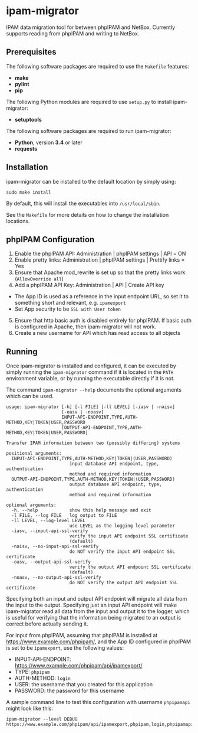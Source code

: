 ipam-migrator
=============

IPAM data migration tool for between phpIPAM and NetBox. Currently supports reading from phpIPAM and writing to NetBox.


Prerequisites
-------------

The following software packages are required to use the `Makefile` features:

* **make**
* **pylint**
* **pip**

The following Python modules are required to use `setup.py` to install ipam-migrator:

* **setuptools**

The following software packages are required to run ipam-migrator:

* **Python**, version **3.4** or later
* **requests**


Installation
------------

ipam-migrator can be installed to the default location by simply using:

    sudo make install

By default, this will install the executables into `/usr/local/sbin`.

See the `Makefile` for more details on how to change the installation locations.

phpIPAM Configuration
---------------------

1. Enable the phpIPAM API: Administration | phpIPAM settings | API = ON
2. Enable pretty links: Administration | phpIPAM settings | Prettify links = Yes
3. Ensure that Apache mod_rewrite is set up so that the pretty links work (`AllowOverride all`)
4. Add a phpIPAM API Key: Administration | API | Create API key
  * The App ID is used as a reference in the input endpoint URL, so set it
    to something short and relevant, e.g. `ipamexport`
  * Set App security to be `SSL with User token`
5. Ensure that http basic auth is disabled entirely for phpIPAM. If basic auth is configured in Apache, then ipam-migrator will not work.
6. Create a new username for API which has read access to all objects

Running
-------

Once ipam-migrator is installed and configured, it can be executed by simply running the `ipam-migrator` command if it is located in the `PATH` environment variable, or by running the executable directly if it is not.

The command `ipam-migrator --help` documents the optional arguments which can be used.

```
usage: ipam-migrator [-h] [-l FILE] [-ll LEVEL] [-iasv | -naisv]
                     [-oasv | -noasv]
                     INPUT-API-ENDPOINT,TYPE,AUTH-METHOD,KEY|TOKEN|USER,PASSWORD
                     [OUTPUT-API-ENDPOINT,TYPE,AUTH-METHOD,KEY|TOKEN|USER,PASSWORD]

Transfer IPAM information between two (possibly differing) systems

positional arguments:
  INPUT-API-ENDPOINT,TYPE,AUTH-METHOD,KEY|TOKEN|(USER,PASSWORD)
                        input database API endpoint, type, authentication
                        method and required information
  OUTPUT-API-ENDPOINT,TYPE,AUTH-METHOD,KEY|TOKEN|(USER,PASSWORD)
                        output database API endpoint, type, authentication
                        method and required information

optional arguments:
  -h, --help            show this help message and exit
  -l FILE, --log FILE   log output to FILE
  -ll LEVEL, --log-level LEVEL
                        use LEVEL as the logging level parameter
  -iasv, --input-api-ssl-verify
                        verify the input API endpoint SSL certificate
                        (default)
  -naisv, --no-input-api-ssl-verify
                        do NOT verify the input API endpoint SSL certificate
  -oasv, --output-api-ssl-verify
                        verify the output API endpoint SSL certificate
                        (default)
  -noasv, --no-output-api-ssl-verify
                        do NOT verify the output API endpoint SSL certificate
```

Specifying both an input and output API endpoint will migrate all data from the input to the output. Specifying just an input API endpoint will make ipam-migrator read all data from the input and output it to the logger, which is useful for verifying that the information being migrated to an output is correct before actually sending it.

For input from phpIPAM, assuming that phpIPAM is installed at https://www.example.com/phpipam/, and the App ID configured in phpIPAM is set to be `ipamexport`, use the following values:
  * INPUT-API-ENDPOINT: https://www.example.com/phpipam/api/ipamexport/
  * TYPE: `phpipam`
  * AUTH-METHOD: `login`
  * USER: the username that you created for this application
  * PASSWORD: the password for this username

A sample command line to test this configuration with username `phpipamapi` might look like this:

```
ipam-migrator --level DEBUG https://www.example.com/phpipam/api/ipamexport,phpipam,login,phpipamapi,mysecur3passw0rd
```
